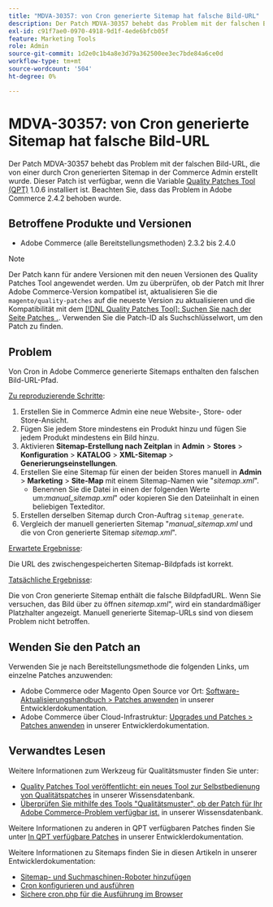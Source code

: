 ```yaml
---
title: "MDVA-30357: von Cron generierte Sitemap hat falsche Bild-URL"
description: Der Patch MDVA-30357 behebt das Problem mit der falschen Bild-URL, die von einer durch Cron generierten Sitemap in der Commerce Admin erstellt wurde. Dieser Patch ist verfügbar, wenn das [Quality Patches Tool (QPT)](/help/announcements/adobe-commerce-announcements/magento-quality-patches-released-new-tool-to-self-serve-quality-patches.md) 1.0.6 installiert ist. Beachten Sie, dass das Problem in Adobe Commerce 2.4.2 behoben wurde.
exl-id: c91f7ae0-0970-4918-9d1f-4ede6bfcb05f
feature: Marketing Tools
role: Admin
source-git-commit: 1d2e0c1b4a8e3d79a362500ee3ec7bde84a6ce0d
workflow-type: tm+mt
source-wordcount: '504'
ht-degree: 0%

---
```


# MDVA-30357: von Cron generierte Sitemap hat falsche Bild-URL

Der Patch MDVA-30357 behebt das Problem mit der falschen Bild-URL, die von einer durch Cron generierten Sitemap in der Commerce Admin erstellt wurde. Dieser Patch ist verfügbar, wenn die Variable [Quality Patches Tool (QPT)](/help/announcements/adobe-commerce-announcements/magento-quality-patches-released-new-tool-to-self-serve-quality-patches.md) 1.0.6 installiert ist. Beachten Sie, dass das Problem in Adobe Commerce 2.4.2 behoben wurde.

## Betroffene Produkte und Versionen

* Adobe Commerce (alle Bereitstellungsmethoden) 2.3.2 bis 2.4.0

>[!NOTE]
>
>Der Patch kann für andere Versionen mit den neuen Versionen des Quality Patches Tool angewendet werden. Um zu überprüfen, ob der Patch mit Ihrer Adobe Commerce-Version kompatibel ist, aktualisieren Sie die `magento/quality-patches` auf die neueste Version zu aktualisieren und die Kompatibilität mit dem [[!DNL Quality Patches Tool]: Suchen Sie nach der Seite Patches .](https://devdocs.magento.com/quality-patches/tool.html#patch-grid). Verwenden Sie die Patch-ID als Suchschlüsselwort, um den Patch zu finden.

## Problem

Von Cron in Adobe Commerce generierte Sitemaps enthalten den falschen Bild-URL-Pfad.

<u>Zu reproduzierende Schritte</u>:

1. Erstellen Sie in Commerce Admin eine neue Website-, Store- oder Store-Ansicht.
1. Fügen Sie jedem Store mindestens ein Produkt hinzu und fügen Sie jedem Produkt mindestens ein Bild hinzu.
1. Aktivieren **Sitemap-Erstellung nach Zeitplan** in **Admin** > **Stores** > **Konfiguration** > **KATALOG** > **XML-Sitemap** > **Generierungseinstellungen**.
1. Erstellen Sie eine Sitemap für einen der beiden Stores manuell in **Admin** > **Marketing** > **Site-Map** mit einem Sitemap-Namen wie &quot;*sitemap.xml*&quot;.
   * Benennen Sie die Datei in einen der folgenden Werte um:*manual\_sitemap.xml*&quot; oder kopieren Sie den Dateiinhalt in einen beliebigen Texteditor.
1. Erstellen derselben Sitemap durch Cron-Auftrag `sitemap_generate`.
1. Vergleich der manuell generierten Sitemap &quot;*manual\_sitemap.xml* und die von Cron generierte Sitemap *sitemap.xml*&quot;.

<u>Erwartete Ergebnisse</u>:

Die URL des zwischengespeicherten Sitemap-Bildpfads ist korrekt.

<u>Tatsächliche Ergebnisse</u>:

Die von Cron generierte Sitemap enthält die falsche BildpfadURL. Wenn Sie versuchen, das Bild über zu öffnen *sitemap.xml*&quot;, wird ein standardmäßiger Platzhalter angezeigt. Manuell generierte Sitemap-URLs sind von diesem Problem nicht betroffen.

## Wenden Sie den Patch an

Verwenden Sie je nach Bereitstellungsmethode die folgenden Links, um einzelne Patches anzuwenden:

* Adobe Commerce oder Magento Open Source vor Ort: [Software-Aktualisierungshandbuch > Patches anwenden](https://devdocs.magento.com/guides/v2.4/comp-mgr/patching/mqp.html) in unserer Entwicklerdokumentation.
* Adobe Commerce über Cloud-Infrastruktur: [Upgrades und Patches > Patches anwenden](https://devdocs.magento.com/cloud/project/project-patch.html) in unserer Entwicklerdokumentation.

## Verwandtes Lesen

Weitere Informationen zum Werkzeug für Qualitätsmuster finden Sie unter:

* [Quality Patches Tool veröffentlicht: ein neues Tool zur Selbstbedienung von Qualitätspatches](/help/announcements/adobe-commerce-announcements/magento-quality-patches-released-new-tool-to-self-serve-quality-patches.md) in unserer Wissensdatenbank.
* [Überprüfen Sie mithilfe des Tools &quot;Qualitätsmuster&quot;, ob der Patch für Ihr Adobe Commerce-Problem verfügbar ist.](/help/support-tools/patches-available-in-qpt-tool/check-patch-for-magento-issue-with-magento-quality-patches.md) in unserer Wissensdatenbank.

Weitere Informationen zu anderen in QPT verfügbaren Patches finden Sie unter [In QPT verfügbare Patches](https://devdocs.magento.com/quality-patches/tool.html#patch-grid) in unserer Entwicklerdokumentation.

Weitere Informationen zu Sitemaps finden Sie in diesen Artikeln in unserer Entwicklerdokumentation:

* [Sitemap- und Suchmaschinen-Roboter hinzufügen](https://devdocs.magento.com/cloud/trouble/robots-sitemap.html)
* [Cron konfigurieren und ausführen](https://devdocs.magento.com/guides/v2.4/config-guide/cli/config-cli-subcommands-cron.html)
* [Sichere cron.php für die Ausführung im Browser](https://devdocs.magento.com/guides/v2.4/config-guide/secy/secy-cron.html)
